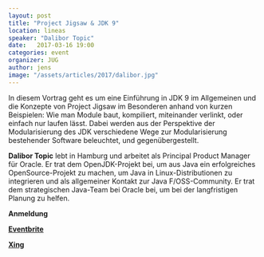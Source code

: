 ```yaml
---
layout: post
title: "Project Jigsaw & JDK 9"
location: lineas
speaker: "Dalibor Topic" 
date:   2017-03-16 19:00
categories: event
organizer: JUG
author: jens
image: "/assets/articles/2017/dalibor.jpg"
---
```


In diesem Vortrag geht es um eine Einführung in JDK 9 im Allgemeinen und die Konzepte von Project Jigsaw im Besonderen anhand von kurzen Beispielen: Wie man Module baut, kompiliert, miteinander verlinkt, oder einfach nur laufen lässt. Dabei werden aus der Perspektive der Modularisierung des JDK verschiedene Wege zur Modularisierung bestehender Software beleuchtet, und gegenübergestellt.
 
 
**Dalibor Topic** lebt in Hamburg und arbeitet als Principal Product Manager für Oracle. Er trat dem OpenJDK-Projekt bei, um aus Java ein erfolgreiches OpenSource-Projekt zu machen, um Java in Linux-Distributionen zu integrieren und als allgemeiner Kontakt zur Java F/OSS-Community. Er trat dem strategischen Java-Team bei Oracle bei, um bei der langfristigen Planung zu helfen.
 
**Anmeldung**

**[Eventbrite](https://www.eventbrite.de/e/project-jigsaw-jdk-9-tickets-31477934349)**

**[Xing](https://www.xing.com/events/project-jigsaw-jdk-9-1774894)**
